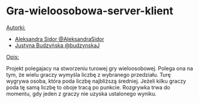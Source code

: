 # Gra-wieloosobowa-server-klient
<ins> Autorki: </ins>
- [Aleksandra Sidor @AleksandraSidor](https://github.com/AleksandraSidor)
- [Justyna Budzyńska @budzynskaJ](https://github.com/budzynskaJ)

<ins>Opis: </ins>

Projekt polegajacy na stworzeniu turowej gry wieloosobowej. Polega ona na tym, że wielu graczy wymyśla liczbę z wybranego przedziału.
Turę wygrywa osoba, która poda liczbę najbliższą średniej. Jeżeli kilku graczy poda tę samą liczbę to oboje tracą po punkcie.
Rozgrywka trwa do momentu, gdy jeden z graczy nie uzyska ustalonego wyniku. 
